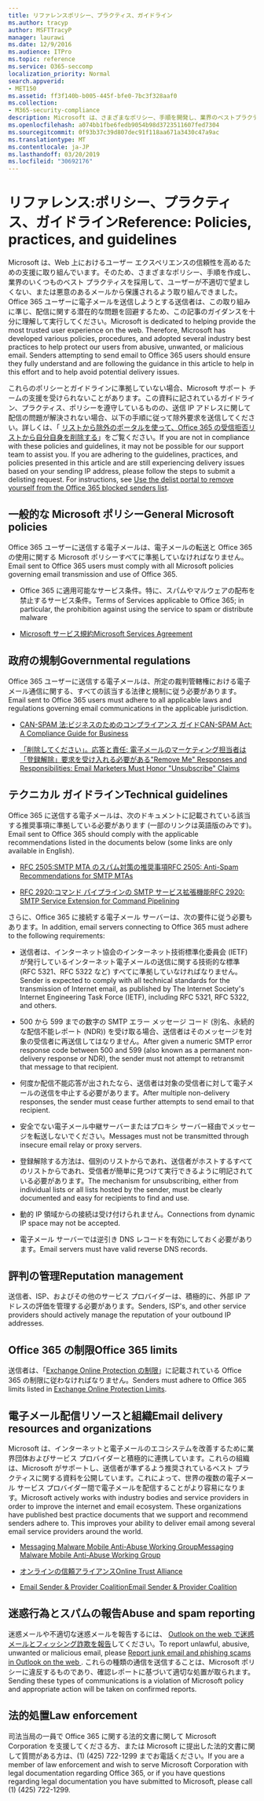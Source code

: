 ```yaml
---
title: リファレンスポリシー、プラクティス、ガイドライン
ms.author: tracyp
author: MSFTTracyP
manager: laurawi
ms.date: 12/9/2016
ms.audience: ITPro
ms.topic: reference
ms.service: O365-seccomp
localization_priority: Normal
search.appverid:
- MET150
ms.assetid: ff3f140b-b005-445f-bfe0-7bc3f328aaf0
ms.collection:
- M365-security-compliance
description: Microsoft は、さまざまなポリシー、手順を開発し、業界のベストプラクティスをいくつか採用して、ユーザーを不適切な迷惑メールや悪意のあるメールから保護しています。
ms.openlocfilehash: a074bb1fbe6fedb9054b98d3723511607fed7304
ms.sourcegitcommit: 0f93b37c39d807dec91f118aa671a3430c47a9ac
ms.translationtype: MT
ms.contentlocale: ja-JP
ms.lasthandoff: 03/20/2019
ms.locfileid: "30692176"
---
```

# <a name="reference-policies-practices-and-guidelines"></a><span data-ttu-id="4ba84-103">リファレンス:ポリシー、プラクティス、ガイドライン</span><span class="sxs-lookup"><span data-stu-id="4ba84-103">Reference: Policies, practices, and guidelines</span></span>
  
<span data-ttu-id="4ba84-p101">Microsoft は、Web 上におけるユーザー エクスペリエンスの信頼性を高めるための支援に取り組んでいます。そのため、さまざまなポリシー、手順を作成し、業界のいくつものベスト プラクティスを採用して、ユーザーが不適切で望ましくない、または悪意のあるメールから保護されるよう取り組んできました。Office 365 ユーザーに電子メールを送信しようとする送信者は、この取り組みに準じ、配信に関する潜在的な問題を回避するため、この記事のガイダンスを十分に理解して実行してください。</span><span class="sxs-lookup"><span data-stu-id="4ba84-p101">Microsoft is dedicated to helping provide the most trusted user experience on the web. Therefore, Microsoft has developed various policies, procedures, and adopted several industry best practices to help protect our users from abusive, unwanted, or malicious email. Senders attempting to send email to Office 365 users should ensure they fully understand and are following the guidance in this article to help in this effort and to help avoid potential delivery issues.</span></span>
  
<span data-ttu-id="4ba84-p102">これらのポリシーとガイドラインに準拠していない場合、Microsoft サポート チームの支援を受けられないことがあります。この資料に記されているガイドライン、プラクティス、ポリシーを遵守しているものの、送信 IP アドレスに関して配信の問題が解決されない場合、以下の手順に従って除外要求を送信してください。詳しくは、「 [リストから除外のポータルを使って、Office 365 の受信拒否リストから自分自身を削除する](use-the-delist-portal-to-remove-yourself-from-the-office-365-blocked-senders-lis.md)」をご覧ください。</span><span class="sxs-lookup"><span data-stu-id="4ba84-p102">If you are not in compliance with these policies and guidelines, it may not be possible for our support team to assist you. If you are adhering to the guidelines, practices, and policies presented in this article and are still experiencing delivery issues based on your sending IP address, please follow the steps to submit a delisting request. For instructions, see [Use the delist portal to remove yourself from the Office 365 blocked senders list](use-the-delist-portal-to-remove-yourself-from-the-office-365-blocked-senders-lis.md).</span></span>
  
## <a name="general-microsoft-policies"></a><span data-ttu-id="4ba84-110">一般的な Microsoft ポリシー</span><span class="sxs-lookup"><span data-stu-id="4ba84-110">General Microsoft policies</span></span>
<span data-ttu-id="4ba84-111"><a name="GenMsftPolicies"> </a></span><span class="sxs-lookup"><span data-stu-id="4ba84-111"></span></span>

<span data-ttu-id="4ba84-112">Office 365 ユーザーに送信する電子メールは、電子メールの転送と Office 365 の使用に関する Microsoft ポリシーすべてに準拠していなければなりません。</span><span class="sxs-lookup"><span data-stu-id="4ba84-112">Email sent to Office 365 users must comply with all Microsoft policies governing email transmission and use of Office 365.</span></span>
  
- <span data-ttu-id="4ba84-113">Office 365 に適用可能なサービス条件。特に、スパムやマルウェアの配布を禁止するサービス条件。</span><span class="sxs-lookup"><span data-stu-id="4ba84-113">Terms of Services applicable to Office 365; in particular, the prohibition against using the service to spam or distribute malware</span></span>
    
- [<span data-ttu-id="4ba84-114">Microsoft サービス規約</span><span class="sxs-lookup"><span data-stu-id="4ba84-114">Microsoft Services Agreement</span></span>](https://www.microsoft.com/servicesagreement/)
    
## <a name="governmental-regulations"></a><span data-ttu-id="4ba84-115">政府の規制</span><span class="sxs-lookup"><span data-stu-id="4ba84-115">Governmental regulations</span></span>
<span data-ttu-id="4ba84-116"><a name="GovtRegulations"> </a></span><span class="sxs-lookup"><span data-stu-id="4ba84-116"></span></span>

<span data-ttu-id="4ba84-117">Office 365 ユーザーに送信する電子メールは、所定の裁判管轄権における電子メール通信に関する、すべての該当する法律と規制に従う必要があります。</span><span class="sxs-lookup"><span data-stu-id="4ba84-117">Email sent to Office 365 users must adhere to all applicable laws and regulations governing email communications in the applicable jurisdiction.</span></span>
  
- [<span data-ttu-id="4ba84-118">CAN-SPAM 法:ビジネスのためのコンプライアンス ガイド</span><span class="sxs-lookup"><span data-stu-id="4ba84-118">CAN-SPAM Act: A Compliance Guide for Business</span></span>](https://www.ftc.gov/tips-advice/business-center/guidance/can-spam-act-compliance-guide-business)
    
- [<span data-ttu-id="4ba84-119">「削除してください」。応答と責任: 電子メールのマーケティング担当者は「登録解除」要求を受け入れる必要がある</span><span class="sxs-lookup"><span data-stu-id="4ba84-119">"Remove Me" Responses and Responsibilities: Email Marketers Must Honor "Unsubscribe" Claims</span></span>](https://www.lawpublish.com/ftc-emai-marketers-unsubscribe-claims.mdl)
    
## <a name="technical-guidelines"></a><span data-ttu-id="4ba84-120">テクニカル ガイドライン</span><span class="sxs-lookup"><span data-stu-id="4ba84-120">Technical guidelines</span></span>
<span data-ttu-id="4ba84-121"><a name="TechGuidelines"> </a></span><span class="sxs-lookup"><span data-stu-id="4ba84-121"></span></span>

<span data-ttu-id="4ba84-122">Office 365 に送信する電子メールは、次のドキュメントに記載されている該当する推奨事項に準拠している必要があります (一部のリンクは英語版のみです)。</span><span class="sxs-lookup"><span data-stu-id="4ba84-122">Email sent to Office 365 should comply with the applicable recommendations listed in the documents below (some links are only available in English).</span></span>
  
- [<span data-ttu-id="4ba84-123">RFC 2505:SMTP MTA のスパム対策の推奨事項</span><span class="sxs-lookup"><span data-stu-id="4ba84-123">RFC 2505: Anti-Spam Recommendations for SMTP MTAs</span></span>](https://www.ietf.org/rfc/rfc2505.txt)
    
- [<span data-ttu-id="4ba84-124">RFC 2920:コマンド パイプラインの SMTP サービス拡張機能</span><span class="sxs-lookup"><span data-stu-id="4ba84-124">RFC 2920: SMTP Service Extension for Command Pipelining</span></span>](https://www.ietf.org/rfc/rfc2920.txt)
    
<span data-ttu-id="4ba84-125">さらに、Office 365 に接続する電子メール サーバーは、次の要件に従う必要もあります。</span><span class="sxs-lookup"><span data-stu-id="4ba84-125">In addition, email servers connecting to Office 365 must adhere to the following requirements:</span></span>
  
- <span data-ttu-id="4ba84-126">送信者は、インターネット協会のインターネット技術標準化委員会 (IETF) が発行しているインターネット電子メールの送信に関する技術的な標準 (RFC 5321、RFC 5322 など) すべてに準拠していなければなりません。</span><span class="sxs-lookup"><span data-stu-id="4ba84-126">Sender is expected to comply with all technical standards for the transmission of Internet email, as published by The Internet Society's Internet Engineering Task Force (IETF), including RFC 5321, RFC 5322, and others.</span></span> 
    
- <span data-ttu-id="4ba84-127">500 から 599 までの数字の SMTP エラー メッセージ コード (別名、永続的な配信不能レポート (NDR)) を受け取る場合、送信者はそのメッセージを対象の受信者に再送信してはなりません。</span><span class="sxs-lookup"><span data-stu-id="4ba84-127">After given a numeric SMTP error response code between 500 and 599 (also known as a permanent non-delivery response or NDR), the sender must not attempt to retransmit that message to that recipient.</span></span>
    
- <span data-ttu-id="4ba84-128">何度か配信不能応答が出されたなら、送信者は対象の受信者に対して電子メールの送信を中止する必要があります。</span><span class="sxs-lookup"><span data-stu-id="4ba84-128">After multiple non-delivery responses, the sender must cease further attempts to send email to that recipient.</span></span>
    
- <span data-ttu-id="4ba84-129">安全でない電子メール中継サーバーまたはプロキシ サーバー経由でメッセージを転送しないでください。</span><span class="sxs-lookup"><span data-stu-id="4ba84-129">Messages must not be transmitted through insecure email relay or proxy servers.</span></span>
    
- <span data-ttu-id="4ba84-130">登録解除する方法は、個別のリストからであれ、送信者がホストするすべてのリストからであれ、受信者が簡単に見つけて実行できるように明記されている必要があります。</span><span class="sxs-lookup"><span data-stu-id="4ba84-130">The mechanism for unsubscribing, either from individual lists or all lists hosted by the sender, must be clearly documented and easy for recipients to find and use.</span></span>
    
- <span data-ttu-id="4ba84-131">動的 IP 領域からの接続は受け付けられません。</span><span class="sxs-lookup"><span data-stu-id="4ba84-131">Connections from dynamic IP space may not be accepted.</span></span>
    
- <span data-ttu-id="4ba84-132">電子メール サーバーでは逆引き DNS レコードを有効にしておく必要があります。</span><span class="sxs-lookup"><span data-stu-id="4ba84-132">Email servers must have valid reverse DNS records.</span></span>
    
## <a name="reputation-management"></a><span data-ttu-id="4ba84-133">評判の管理</span><span class="sxs-lookup"><span data-stu-id="4ba84-133">Reputation management</span></span>
<span data-ttu-id="4ba84-134"><a name="RepManagement"> </a></span><span class="sxs-lookup"><span data-stu-id="4ba84-134"></span></span>

<span data-ttu-id="4ba84-135">送信者、ISP、およびその他のサービス プロバイダーは、積極的に、外部 IP アドレスの評価を管理する必要があります。</span><span class="sxs-lookup"><span data-stu-id="4ba84-135">Senders, ISP's, and other service providers should actively manage the reputation of your outbound IP addresses.</span></span>
  
## <a name="office-365-limits"></a><span data-ttu-id="4ba84-136">Office 365 の制限</span><span class="sxs-lookup"><span data-stu-id="4ba84-136">Office 365 limits</span></span>
<span data-ttu-id="4ba84-137"><a name="sectionSection4"> </a></span><span class="sxs-lookup"><span data-stu-id="4ba84-137"></span></span>

<span data-ttu-id="4ba84-138">送信者は、「[Exchange Online Protection の制限](https://technet.microsoft.com/library/exchange-online-protection-limits.aspx)」に記載されている Office 365 の制限に従わなければなりません。</span><span class="sxs-lookup"><span data-stu-id="4ba84-138">Senders must adhere to Office 365 limits listed in [Exchange Online Protection Limits](https://technet.microsoft.com/library/exchange-online-protection-limits.aspx).</span></span>
  
## <a name="email-delivery-resources-and-organizations"></a><span data-ttu-id="4ba84-139">電子メール配信リソースと組織</span><span class="sxs-lookup"><span data-stu-id="4ba84-139">Email delivery resources and organizations</span></span>
<span data-ttu-id="4ba84-140"><a name="sectionSection5"> </a></span><span class="sxs-lookup"><span data-stu-id="4ba84-140"></span></span>

<span data-ttu-id="4ba84-p103">Microsoft は、インターネットと電子メールのエコシステムを改善するために業界団体およびサービス プロバイダーと積極的に連携しています。これらの組織は、Microsoft がサポートし、送信者が準ずるよう推奨されているベスト プラクティスに関する資料を公開しています。これによって、世界の複数の電子メール サービス プロバイダー間で電子メールを配信することがより容易になります。</span><span class="sxs-lookup"><span data-stu-id="4ba84-p103">Microsoft actively works with industry bodies and service providers in order to improve the internet and email ecosystem. These organizations have published best practice documents that we support and recommend senders adhere to. This improves your ability to deliver email among several email service providers around the world.</span></span>
  
- [<span data-ttu-id="4ba84-144">Messaging Malware Mobile Anti-Abuse Working Group</span><span class="sxs-lookup"><span data-stu-id="4ba84-144">Messaging Malware Mobile Anti-Abuse Working Group</span></span>](https://www.m3aawg.org/)
    
- [<span data-ttu-id="4ba84-145">オンラインの信頼アライアンス</span><span class="sxs-lookup"><span data-stu-id="4ba84-145">Online Trust Alliance </span></span>](https://www.otalliance.org/resources)
    
- [<span data-ttu-id="4ba84-146">Email Sender &amp; Provider Coalition</span><span class="sxs-lookup"><span data-stu-id="4ba84-146">Email Sender &amp; Provider Coalition</span></span>](http://www.espcoalition.org/)
    
## <a name="abuse-and-spam-reporting"></a><span data-ttu-id="4ba84-147">迷惑行為とスパムの報告</span><span class="sxs-lookup"><span data-stu-id="4ba84-147">Abuse and spam reporting</span></span>
<span data-ttu-id="4ba84-148"><a name="AbuseSpamReports"> </a></span><span class="sxs-lookup"><span data-stu-id="4ba84-148"></span></span>

<span data-ttu-id="4ba84-149">迷惑メールや不適切な迷惑メールを報告するには、 [Outlook on the web で迷惑メールとフィッシング詐欺を報告](report-junk-email-and-phishing-scams-in-outlook-on-the-web-eop.md)してください。</span><span class="sxs-lookup"><span data-stu-id="4ba84-149">To report unlawful, abusive, unwanted or malicious email, please [Report junk email and phishing scams in Outlook on the web ](report-junk-email-and-phishing-scams-in-outlook-on-the-web-eop.md).</span></span> <span data-ttu-id="4ba84-150">これらの種類の通信を送信することは、Microsoft ポリシーに違反するものであり、確認レポートに基づいて適切な処置が取られます。</span><span class="sxs-lookup"><span data-stu-id="4ba84-150">Sending these types of communications is a violation of Microsoft policy and appropriate action will be taken on confirmed reports.</span></span>
  
## <a name="law-enforcement"></a><span data-ttu-id="4ba84-151">法的処置</span><span class="sxs-lookup"><span data-stu-id="4ba84-151">Law enforcement</span></span>
<span data-ttu-id="4ba84-152"><a name="sectionSection7"> </a></span><span class="sxs-lookup"><span data-stu-id="4ba84-152"></span></span>

<span data-ttu-id="4ba84-153">司法当局の一員で Office 365 に関する法的文書に関して Microsoft Corporation を支援してくださる方、または Microsoft に提出した法的文書に関して質問がある方は、(1) (425) 722-1299 までお電話ください。</span><span class="sxs-lookup"><span data-stu-id="4ba84-153">If you are a member of law enforcement and wish to serve Microsoft Corporation with legal documentation regarding Office 365, or if you have questions regarding legal documentation you have submitted to Microsoft, please call (1) (425) 722-1299.</span></span>
  


